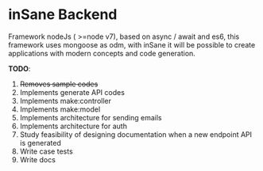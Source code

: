 # inSane Backend
Framework nodeJs ( >=node v7), based on async / await and es6, this framework uses mongoose as odm, with inSane it will be possible to create applications with modern concepts and code generation.

**TODO**:

 1. ~~Removes sample codes~~
 2. Implements generate API codes
 3. Implements  make:controller
 4. Implements make:model
 5. Implements architecture for sending emails
 6. Implements architecture for auth
 7. Study feasibility of designing documentation when a new endpoint API is generated
 8. Write case tests
 9. Write docs
